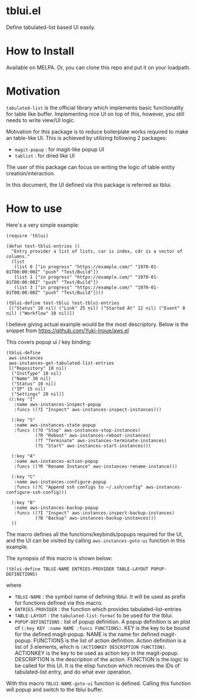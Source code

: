 

# tblui.el

Define tabulated-list based UI easily.

# How to Install

Available on MELPA.  Or, you can clone this repo and put it on your loadpath.

# Motivation

`tabulated-list` is the official library which implements basic functionality for table like buffer.
Implementing nice UI on top of this, however, you still needs to write view/UI logic.

Motivation for this package is to reduce boilerplate works required to make an table-like UI.
This is achieved by utilizing following 2 packages:

  * `magit-popup` : for magit-like popup UI
  * `tablist` : for dired like UI

The user of this package can focus on writing the logic of table entity creation/interaction.

In this document, the UI defined via this package is referred as tblui.

# How to use

Here's a very simple example:

```emacs-lisp
(require 'tblui)

(defun test-tblui-entries ()
  "Entry provider a list of lists, car is index, cdr is a vector of columns."
  (list
   (list 0 ["in progress" "https://example.com/" "1970-01-01T00:00:00Z" "push" "Test/Build"])
   (list 1 ["in progress" "https://example.com/" "1970-01-01T00:00:00Z" "push" "Test/Build"])
   (list 3 ["in progress" "https://example.com/" "1970-01-01T00:00:00Z" "push" "Test/Build"])))

(tblui-define test-tblui test-tblui-entries
 [("Status" 10 nil) ("Link" 25 nil) ("Started At" 12 nil) ("Event" 8 nil) ("Workflow" 10 nil)])
```

I believe giving actual example would be the most descriptory.
Below is the snippet from https://github.com/Yuki-Inoue/aws.el

This covers popup ui / key binding:

```emacs-lisp
(tblui-define
 aws-instances
 aws-instances-get-tabulated-list-entries
 [("Repository" 10 nil)
  ("InstType" 10 nil)
  ("Name" 30 nil)
  ("Status" 10 nil)
  ("IP" 15 nil)
  ("Settings" 20 nil)]
 ((:key "I"
   :name aws-instances-inspect-popup
   :funcs ((?I "Inspect" aws-instances-inspect-instances)))

  (:key "S"
   :name aws-instances-state-popup
   :funcs ((?O "Stop" aws-instances-stop-instances)
           (?R "Reboot" aws-instances-reboot-instances)
           (?T "Terminate" aws-instances-terminate-instances)
           (?S "Start" aws-instances-start-instances)))

  (:key "A"
   :name aws-instances-action-popup
   :funcs ((?R "Rename Instance" aws-instances-rename-instance)))

  (:key "C"
   :name aws-instances-configure-popup
   :funcs ((?C "Append ssh configs to ~/.ssh/config" aws-instances-configure-ssh-config)))

  (:key "B"
   :name aws-instances-backup-popup
   :funcs ((?I "Inspect" aws-instances-inspect-backup-instances)
           (?B "Backup" aws-instances-backup-instances)))
  ))
```

The macro defines all the functions/keybinds/popups required for the UI,
and the UI can be visited by calling `aws-instances-goto-ui` function in this example.


The synopsis of this macro is shown below:

```emacs-lisp
(tblui-define TBLUI-NAME ENTRIES-PROVIDER TABLE-LAYOUT POPUP-DEFINITIONS)
```

where

 * `TBLUI-NAME` : the symbol name of defining tblui.  It will be used as prefix for functions defined via this macro.
 * `ENTRIES-PROVIDER` : the function which provides tabulated-list-entries
 * `TABLE-LAYOUT` : the `tabulated-list-format` to be used for the tblui.
 * `POPUP-DEFINITIONS` : list of popup definition.
   A popup definition is an plist of `(:key KEY :name NAME :funcs FUNCTIONS)`.  KEY is the key to be bound for the defined magit-popup.  NAME is the name for defined magit-popup.  FUNCTIONS is the list of action definition.  Action definition is a list of 3 elements, which is `(ACTIONKEY DESCRIPTION FUNCTION)`.  ACTIONKEY is the key to be used as action key in the magit-popup.  DESCRIPTION is the description of the action.
   FUNCTION is the logic to be called for this UI.  It is the elisp function which receives the IDs of tabulated-list entry, and do what ever operation.

With this macro `TBLUI-NAME-goto-ui` function is defined.  Calling this function will popup and switch to the tblui buffer.
